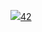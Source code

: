 <a href="버튼을 눌렀을 때 이동할 링크" target="42"><img src="https://img.shields.io/badge/뱃지레이블-배경색?style=뱃지모양&logo=로고&logoColor=#000000"/>42</a>
